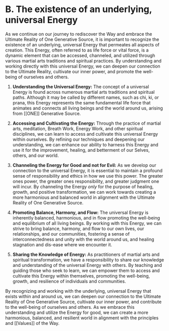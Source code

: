 # B. The existence of an underlying, universal Energy

As we continue on our journey to rediscover the Way and embrace the Ultimate Reality of One Generative Source, it is important to recognize the existence of an underlying, universal Energy that permeates all aspects of creation. This Energy, often referred to as life force or vital force, is a dynamic element that can be accessed, channeled, and utilized through various martial arts traditions and spiritual practices. By understanding and working directly with this universal Energy, we can deepen our connection to the Ultimate Reality, cultivate our inner power, and promote the well-being of ourselves and others.

1.  **Understanding the Universal Energy:** The concept of a universal Energy is found across numerous martial arts traditions and spiritual paths. Although it may be called by different names, such as chi, ki, or prana, this Energy represents the same fundamental life force that animates and connects all living beings and the world around us, arising from [[ONE]] Generative Source.
    
2.  **Accessing and Cultivating the Energy:** Through the practice of martial arts, meditation, Breath Work, Energy Work, and other spiritual disciplines, we can learn to access and cultivate this universal Energy within ourselves. By refining our techniques and deepening our understanding, we can enhance our ability to harness this Energy and use it for the improvement, healing, and betterment of our Selves, others, and our world. 
    
3.  **Channeling the Energy for Good and not for Evil:** As we develop our connection to the universal Energy, it is essential to maintain a profound sense of responsibility and ethics in how we use this power. The greater ones power, the greater ones responsibility, and greater judgment one will incur. By channeling the Energy *only* for the purpose of healing, growth, and positive transformation, we can work towards creating a more harmonious and balanced world in alignment with the Ultimate Reality of One Generative Source.
    
4.  **Promoting Balance, Harmony, and Flow:** The universal Energy is inherently balanced, harmonious, and in flow promoting the well-being and equilibrium of all living beings. By working with this Energy, we can strive to bring balance, harmony, and flow to our own lives, our relationships, and our communities, fostering a sense of interconnectedness and unity with the world around us, and healing stagnation and dis-ease where we encounter it.
    
5.  **Sharing the Knowledge of Energy:** As practitioners of martial arts and spiritual transformation, we have a responsibility to share our knowledge and understanding of the universal Energy with others. By teaching and guiding those who seek to learn, we can empower them to access and cultivate this Energy within themselves, promoting the well-being, growth, and resilience of individuals and communities.
    

By recognizing and working with the underlying, universal Energy that exists within and around us, we can deepen our connection to the Ultimate Reality of One Generative Source, cultivate our inner power, and contribute to the well-being of ourselves and others. As we embrace this understanding and utilize the Energy for good, we can create a more harmonious, balanced, and resilient world in alignment with the principles and [[Values]] of the Way.